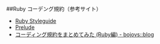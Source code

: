 ##Ruby コーデング規約（参考サイト）


* [Ruby Styleguide](https://github.com/styleguide/ruby)
* [Prelude](https://github.com/bbatsov/ruby-style-guide)
* [コーディング規約をまとめてみた (Ruby編) - bojovs::blog](http://bojovs.github.com/2012/04/24/ruby-coding-style/)
